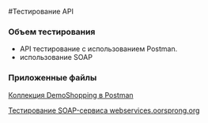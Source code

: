 #Тестирование API

### Объем тестирования

- API тестирование с использованием Postman.
- использование SOAP

### Приложенные файлы

[Коллекция DemoShopping в Postman](https://www.postman.com/joint-operations-cosmonaut-99875568/workspace/my-workspace/collection/38265002-ada05dfd-27df-4042-bb9e-8e5fb850b5b3?action=share&creator=38265002&active-environment=38265002-d4465d03-6a3d-43a4-b4be-f7ed7095810b)

[Тестирование SOAP-сервиса webservices.oorsprong.org](https://www.postman.com/joint-operations-cosmonaut-99875568/workspace/soap/collection/38265002-8650e514-c05b-45b9-8d84-2a3640763126?action=share&creator=38265002)
